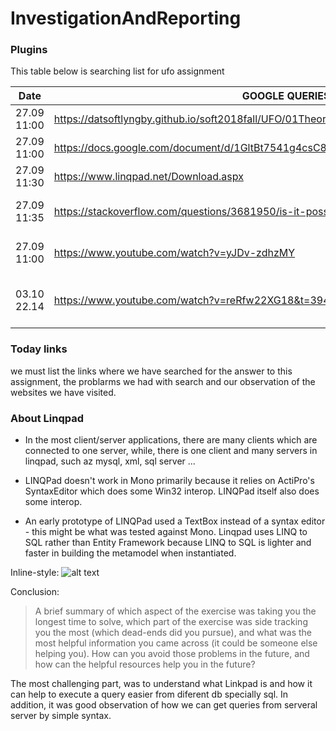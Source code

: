 # InvestigationAndReporting
### Plugins

This table below is searching list for ufo assignment

| Date | GOOGLE QUERIES | Description |
| ------ | ------ | ------ |
| 27.09 11:00|https://datsoftlyngby.github.io/soft2018fall/UFO/01TheoryLittRevReflect.html | assignemts url  |
| 27.09 11:00| https://docs.google.com/document/d/1GltBt7541g4csC8iPvoyICWh7rECNoH22deyWHnIdvE/edit | google docs |
| 27.09 11:30| https://www.linqpad.net/Download.aspx | download linqpad|
| 27.09 11:35|https://stackoverflow.com/questions/3681950/is-it-possible-to-run-linqpad-with-mono-mac | possible use linkpad on windows|
| 27.09 11:00|https://www.youtube.com/watch?v=yJDv-zdhzMY  | the mother of all demos |
| 03.10 22.14|https://www.youtube.com/watch?v=reRfw22XG18&t=394s | LinqPad Tutorial youtube video |


### Today links

we must list the links where we have searched for the answer to this assignment, the problarms we had with search and our observation of the websites we have visited.



### About Linqpad



* In the most client/server applications, there are many clients which are connected to one server, while, there is one client and many servers in linqpad, such az mysql, xml, sql server ...


+ LINQPad doesn't work in Mono primarily because it relies on ActiPro's SyntaxEditor which does some Win32 interop. LINQPad itself also does some interop.

- An early prototype of LINQPad used a TextBox instead of a syntax editor - this might be what was tested against Mono. Linqpad uses LINQ to SQL rather than Entity Framework because LINQ to SQL is lighter and faster in building the metamodel when instantiated.


Inline-style: 
![alt text](https://user-images.githubusercontent.com/20173643/46432714-30362a00-c74f-11e8-9335-aeb11407bc15.PNG)

Conclusion:
> A brief summary of which aspect of the exercise was taking you the longest time to solve, which part of the exercise was side tracking you the most (which dead-ends did you pursue), and what was the most helpful information you came across (it could be someone else helping you). How can you avoid those problems in the future, and how can the helpful resources help you in the future?

The most challenging part, was to understand what Linkpad is and how it can help to execute a query easier from diferent db specially sql. In addition, it was good observation of how we can get queries from serveral server by simple syntax. 

